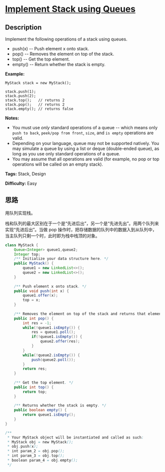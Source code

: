# [Implement Stack using Queues][title]

## Description

Implement the following operations of a stack using queues.

* push(x) -- Push element x onto stack.
* pop() -- Removes the element on top of the stack.
* top() -- Get the top element.
* empty() -- Return whether the stack is empty.

**Example:**

```
MyStack stack = new MyStack();

stack.push(1);
stack.push(2);  
stack.top();   // returns 2
stack.pop();   // returns 2
stack.empty(); // returns false
```

**Notes:**

* You must use _only_ standard operations of a queue -- which means only `push to back`, `peek/pop from front`, `size`, and `is empty` operations are valid.
* Depending on your language, queue may not be supported natively. You may simulate a queue by using a list or deque (double-ended queue), as long as you use only standard operations of a queue.
* You may assume that all operations are valid (for example, no pop or top operations will be called on an empty stack).

**Tags:** Stack, Design

**Difficulty:** Easy

## 思路

用队列实现栈。

栈和队列的最大区别在于一个是“先进后出”，另一个是“先进先出”。用两个队列来实现“先进后出”。当做 pop 操作时，把存储数据的队列中的数据入到从队列中，当主队列只剩一个时，此时即为栈中栈顶的对象。

``` java
class MyStack {
    Queue<Integer> queue1,queue2;
    Integer top;
    /** Initialize your data structure here. */
    public MyStack() {
        queue1 = new LinkedList<>();
        queue2 = new LinkedList<>();
    }
    
    /** Push element x onto stack. */
    public void push(int x) {
        queue1.offer(x);
        top = x;    
    }
    
    /** Removes the element on top of the stack and returns that element. */
    public int pop() {
        int res = -1;
        while(!queue1.isEmpty()) {
            res = queue1.poll();
            if(!queue1.isEmpty()) {
                queue2.offer(res);
            }
        }
        while(!queue2.isEmpty()) {
            push(queue2.poll());
        }
        return res;
    }
    
    /** Get the top element. */
    public int top() {
        return top;
    }
    
    /** Returns whether the stack is empty. */
    public boolean empty() {
        return queue1.isEmpty();
    }
}

/**
 * Your MyStack object will be instantiated and called as such:
 * MyStack obj = new MyStack();
 * obj.push(x);
 * int param_2 = obj.pop();
 * int param_3 = obj.top();
 * boolean param_4 = obj.empty();
 */
```

[title]: https://leetcode.com/problems/implement-stack-using-queues
